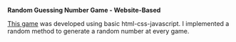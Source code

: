 **Random Guessing Number Game - Website-Based**

[This game](https://main--effortless-naiad-d5f38b.netlify.app) was developed using basic html-css-javascript.
I implemented a random method to generate a random number at every game.

